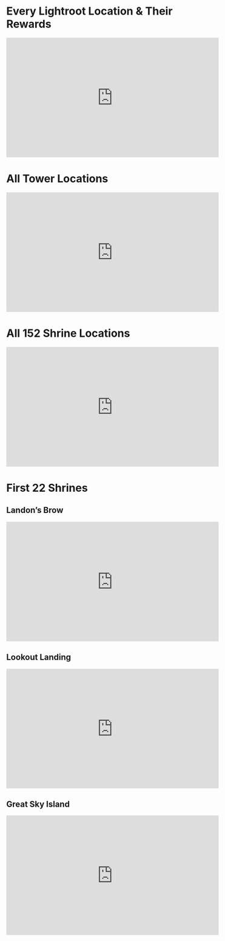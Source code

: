 # Every Lightroot Location & Their Rewards
<iframe width="560" height="315" src="https://www.youtube.com/embed/DSUuHGOY9X0" title="YouTube video player" frameborder="0" allow="accelerometer; autoplay; clipboard-write; encrypted-media; gyroscope; picture-in-picture; web-share" allowfullscreen></iframe>

# All Tower Locations
<iframe width="560" height="315" src="https://www.youtube.com/embed/3Ai1wBDaxMA" title="YouTube video player" frameborder="0" allow="accelerometer; autoplay; clipboard-write; encrypted-media; gyroscope; picture-in-picture; web-share" allowfullscreen></iframe>

# All 152 Shrine Locations
<iframe width="560" height="315" src="https://www.youtube.com/embed/gJT-g56CVmk" title="YouTube video player" frameborder="0" allow="accelerometer; autoplay; clipboard-write; encrypted-media; gyroscope; picture-in-picture; web-share" allowfullscreen></iframe>

# First 22 Shrines
## Landon’s Brow
<iframe width="560" height="315" src="https://youtu.be/embed/ih3p-RGtqMo" title="YouTube video player" frameborder="0" allow="accelerometer; autoplay; clipboard-write; encrypted-media; gyroscope; picture-in-picture; web-share" allowfullscreen></iframe>

## Lookout Landing
<iframe width="560" height="315" src="https://youtu.be/embed/CbPotxi84_I" title="YouTube video player" frameborder="0" allow="accelerometer; autoplay; clipboard-write; encrypted-media; gyroscope; picture-in-picture; web-share" allowfullscreen></iframe>

## Great Sky Island
<iframe width="560" height="315" src="https://youtu.be/embed/YPKEw25sFDs" title="YouTube video player" frameborder="0" allow="accelerometer; autoplay; clipboard-write; encrypted-media; gyroscope; picture-in-picture; web-share" allowfullscreen></iframe>
